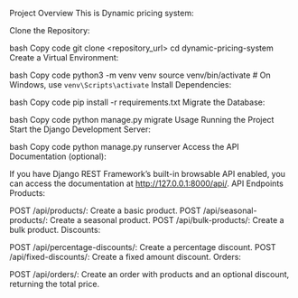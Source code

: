 
Project Overview
This is Dynamic pricing system:

Clone the Repository:

bash
Copy code
git clone <repository_url>
cd dynamic-pricing-system
Create a Virtual Environment:

bash
Copy code
python3 -m venv venv
source venv/bin/activate  # On Windows, use `venv\Scripts\activate`
Install Dependencies:

bash
Copy code
pip install -r requirements.txt
Migrate the Database:

bash
Copy code
python manage.py migrate
Usage
Running the Project
Start the Django Development Server:

bash
Copy code
python manage.py runserver
Access the API Documentation (optional):

If you have Django REST Framework’s built-in browsable API enabled, you can access the documentation at http://127.0.0.1:8000/api/.
API Endpoints
Products:

POST /api/products/: Create a basic product.
POST /api/seasonal-products/: Create a seasonal product.
POST /api/bulk-products/: Create a bulk product.
Discounts:

POST /api/percentage-discounts/: Create a percentage discount.
POST /api/fixed-discounts/: Create a fixed amount discount.
Orders:

POST /api/orders/: Create an order with products and an optional discount, returning the total price.
